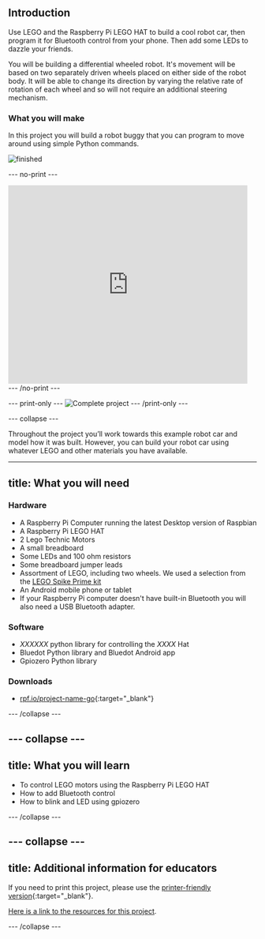 ## Introduction

Use LEGO and the Raspberry Pi LEGO HAT to build a cool robot car, then program it for Bluetooth control from your phone. Then add some LEDs to dazzle your friends.

You will be building a differential wheeled robot. It's movement will be based on two separately driven wheels placed on either side of the robot body. It will be able to change its direction by varying the relative rate of rotation of each wheel and so will not require an additional steering mechanism.

### What you will make

In this project you will build a robot buggy that you can program to move around using simple Python commands.

![finished](images/lego-bot.gif)

--- no-print ---


<div class="scratch-preview">
  <iframe allowtransparency="true" width="485" height="402" src="https://scratch.mit.edu/projects/embed/160619869/?autostart=false" frameborder="0"></iframe>
</div>
--- /no-print ---

--- print-only ---
![Complete project](images/showcase_static.png)
--- /print-only ---

--- collapse ---

Throughout the project you’ll work towards this example robot car and model how it was built. However, you can build your robot car using whatever LEGO and other materials you have available.

---
title: What you will need
---
### Hardware

+ A Raspberry Pi Computer running the latest Desktop version of Raspbian
+ A Raspberry Pi LEGO HAT
+ 2 Lego Technic Motors
+ A small breadboard
+ Some LEDs and 100 ohm resistors
+ Some breadboard jumper leads
+ Assortment of LEGO, including two wheels.  We used a selection from the [LEGO Spike Prime kit](https://education.lego.com/en-gb/product/spike-prime)
+ An Android mobile phone or tablet
+ If your Raspberry Pi computer doesn't have built-in Bluetooth you will also need a USB Bluetooth adapter.

### Software

+ *XXXXXX* python library for controlling the *XXXX* Hat
+ Bluedot Python library and Bluedot Android app
+ Gpiozero Python library

### Downloads

+ [rpf.io/project-name-go](http://rpf.io/project-name-go){:target="_blank"}

--- /collapse ---

--- collapse ---
---
title: What you will learn
---

+ To control LEGO motors using the Raspberry Pi LEGO HAT
+ How to add Bluetooth control
+ How to blink and LED using gpiozero


--- /collapse ---

--- collapse ---
---
title: Additional information for educators
---

If you need to print this project, please use the [printer-friendly version](https://projects.raspberrypi.org/en/projects/project-name/print){:target="_blank"}.

[Here is a link to the resources for this project](http://rpf.io/project-name-go).

--- /collapse ---
